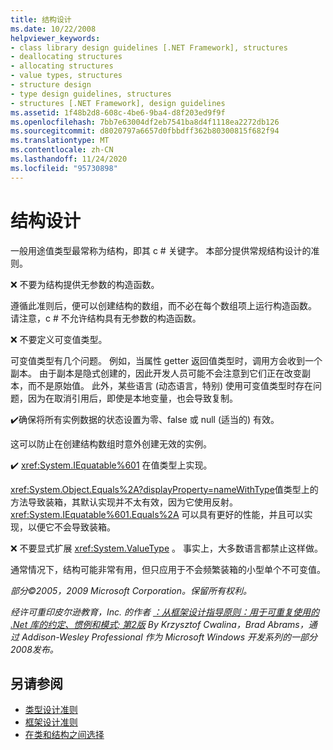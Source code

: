```yaml
---
title: 结构设计
ms.date: 10/22/2008
helpviewer_keywords:
- class library design guidelines [.NET Framework], structures
- deallocating structures
- allocating structures
- value types, structures
- structure design
- type design guidelines, structures
- structures [.NET Framework], design guidelines
ms.assetid: 1f48b2d8-608c-4be6-9ba4-d8f203ed9f9f
ms.openlocfilehash: 7bb7e63004df2eb7541ba8d4f1118ea2272db126
ms.sourcegitcommit: d8020797a6657d0fbbdff362b80300815f682f94
ms.translationtype: MT
ms.contentlocale: zh-CN
ms.lasthandoff: 11/24/2020
ms.locfileid: "95730898"
---
```

# <a name="struct-design"></a>结构设计

一般用途值类型最常称为结构，即其 c # 关键字。 本部分提供常规结构设计的准则。

 ❌ 不要为结构提供无参数的构造函数。

 遵循此准则后，便可以创建结构的数组，而不必在每个数组项上运行构造函数。 请注意，c # 不允许结构具有无参数的构造函数。

 ❌ 不要定义可变值类型。

 可变值类型有几个问题。 例如，当属性 getter 返回值类型时，调用方会收到一个副本。 由于副本是隐式创建的，因此开发人员可能不会注意到它们正在改变副本，而不是原始值。 此外，某些语言 (动态语言，特别) 使用可变值类型时存在问题，因为在取消引用后，即使是本地变量，也会导致复制。

 ✔️确保将所有实例数据的状态设置为零、false 或 null (适当的) 有效。

 这可以防止在创建结构数组时意外创建无效的实例。

 ✔️ <xref:System.IEquatable%601> 在值类型上实现。

 <xref:System.Object.Equals%2A?displayProperty=nameWithType>值类型上的方法导致装箱，其默认实现并不太有效，因为它使用反射。 <xref:System.IEquatable%601.Equals%2A> 可以具有更好的性能，并且可以实现，以便它不会导致装箱。

 ❌ 不要显式扩展 <xref:System.ValueType> 。 事实上，大多数语言都禁止这样做。

 通常情况下，结构可能非常有用，但只应用于不会频繁装箱的小型单个不可变值。

 *部分©2005，2009 Microsoft Corporation。保留所有权利。*

 *经许可重印皮尔逊教育，Inc. 的作者 [：从框架设计指导原则：用于可重复使用的 .Net 库的约定、惯例和模式; 第2版](https://www.informit.com/store/framework-design-guidelines-conventions-idioms-and-9780321545619) By Krzysztof Cwalina，Brad Abrams，通过 Addison-Wesley Professional 作为 Microsoft Windows 开发系列的一部分2008发布。*

## <a name="see-also"></a>另请参阅

- [类型设计准则](type.md)
- [框架设计准则](index.md)
- [在类和结构之间选择](choosing-between-class-and-struct.md)
